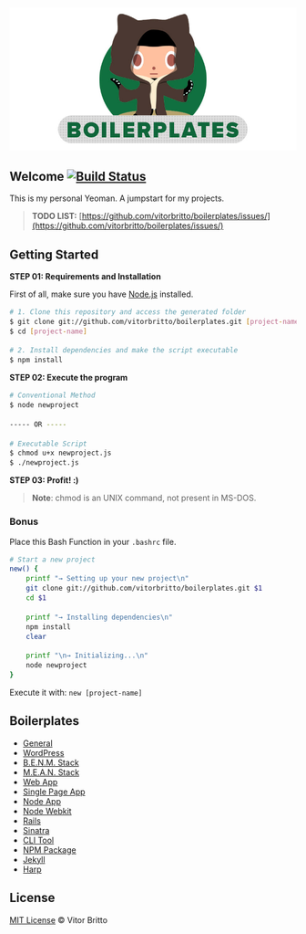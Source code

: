 ![Boilerplates Logo](logo-bp.jpg "Boilerplates")

## Welcome [![Build Status](https://travis-ci.org/vitorbritto/boilerplates.svg)](https://travis-ci.org/vitorbritto/boilerplates)

This is my personal Yeoman. A jumpstart for my projects.

> **TODO LIST:** [https://github.com/vitorbritto/boilerplates/issues/](https://github.com/vitorbritto/boilerplates/issues/)


## Getting Started

**STEP 01: Requirements and Installation**

First of all, make sure you have [Node.js](http://nodejs.org/) installed.

```bash
# 1. Clone this repository and access the generated folder
$ git clone git://github.com/vitorbritto/boilerplates.git [project-name]
$ cd [project-name]

# 2. Install dependencies and make the script executable
$ npm install
```

**STEP 02: Execute the program**

```bash
# Conventional Method
$ node newproject

----- OR -----

# Executable Script
$ chmod u+x newproject.js
$ ./newproject.js
```

**STEP 03: Profit! :)**

> **Note**: chmod is an UNIX command, not present in MS-DOS.

### Bonus

Place this Bash Function in your `.bashrc` file.

```bash
# Start a new project
new() {
    printf "→ Setting up your new project\n"
    git clone git://github.com/vitorbritto/boilerplates.git $1
    cd $1

    printf "→ Installing dependencies\n"
    npm install
    clear

    printf "\n→ Initializing...\n"
    node newproject
}
```

Execute it with: `new [project-name]`


## Boilerplates

- [General](lib/templates/general/)
- [WordPress](lib/templates/wordpress/)
- [B.E.N.M. Stack](lib/templates/benmstack/)
- [M.E.A.N. Stack](lib/templates/meanstack/)
- [Web App](lib/templates/webapp/)
- [Single Page App](lib/templates/spa/)
- [Node App](lib/templates/nodeapp/)
- [Node Webkit](lib/templates/nodewebkit/)
- [Rails](lib/templates/rails/)
- [Sinatra](lib/templates/sinatra/)
- [CLI Tool](lib/templates/clitool/)
- [NPM Package](lib/templates/npmpkg/)
- [Jekyll](lib/templates/jekyll/)
- [Harp](lib/templates/harp/)


## License

[MIT License](http://vitorbritto.mit-license.org/) © Vitor Britto

